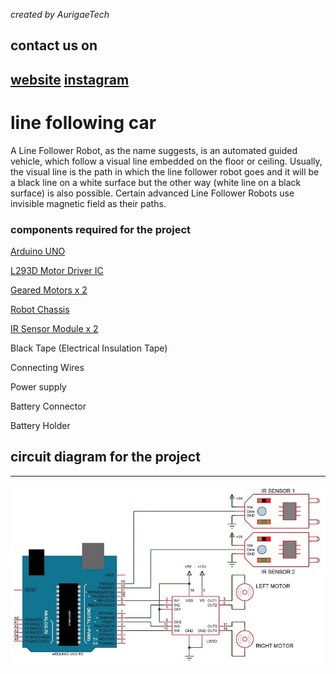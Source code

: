 _created by AurigaeTech_

**contact us on**
---
[website](https://www.aurigaetech.com)
[instagram](https://instagram.com/aurigaetech)
----

# line following car

A Line Follower Robot, as the name suggests, is an automated guided vehicle, which follow a visual line embedded on the floor or ceiling. Usually, the visual line is the path in which the line follower robot goes and it will be a black line on a white surface but the other way (white line on a black surface) is also possible. Certain advanced Line Follower Robots use invisible magnetic field as their paths.

### components required for the project

[Arduino UNO](https://www.amazon.in/Sparklebox-Programmable-Microcontroller-Arduino-ATmega328/dp/B09LHQ7X1P/ref=asc_df_B09LHQ7X1P/?tag=googleshopdes-21&linkCode=df0&hvadid=545116161732&hvpos=&hvnetw=g&hvrand=12183941633150030518&hvpone=&hvptwo=&hvqmt=&hvdev=c&hvdvcmdl=&hvlocint=&hvlocphy=9040212&hvtargid=pla-1465032352041&psc=1)

[L293D Motor Driver IC](https://www.amazon.in/Robodo-Electronics-Motor-Driver-Module/dp/B00N4KWYDE/ref=sr_1_25?crid=39TGXDZNBMUOK&keywords=l293d&qid=1641201460&s=industrial&sprefix=l293d%2Cindustrial%2C203&sr=1-25)

[Geared Motors x 2](https://www.amazon.in/Sparklebox-Single-Soldered-Shrink-wrapped/dp/B09LHKQXKM/ref=sr_1_1_sspa?crid=2YK1VXTE13VDN&keywords=dc+bo+motor&qid=1641201619&s=industrial&sprefix=dc+bo+motors%2Cindustrial%2C214&sr=1-1-spons&psc=1&spLa=ZW5jcnlwdGVkUXVhbGlmaWVyPUExVEVSTkZGOEhHVkhFJmVuY3J5cHRlZElkPUEwNTgxMjI4M05LRzFRODNCUUhBWSZlbmNyeXB0ZWRBZElkPUEwNjcwNDk4WlBYNzJPRkJZVlc2JndpZGdldE5hbWU9c3BfYXRmJmFjdGlvbj1jbGlja1JlZGlyZWN0JmRvTm90TG9nQ2xpY2s9dHJ1ZQ==) 

[Robot Chassis ](https://www.amazon.in/INVENTO-Chassis-Platform-260x160x45mm-Geared/dp/B07WFPGTW2/ref=sr_1_4?crid=1MQYS9TBMX32H&keywords=robot+chassis&qid=1641201648&s=industrial&sprefix=robot+chassis%2Cindustrial%2C212&sr=1-4)

[IR Sensor Module x 2](https://www.amazon.in/ApTechDeals-Infrared-Reflective-Photoelectric-Intensity/dp/B07Q1BSSFN/ref=sr_1_2?crid=1JJ1FSFL0P1VX&keywords=ir+sensor&qid=1641201689&s=industrial&sprefix=ir+senso%2Cindustrial%2C216&sr=1-2)

  Black Tape (Electrical Insulation Tape)
  
  Connecting Wires
  
  Power supply
  
  Battery Connector
  
  Battery Holder
  

## circuit diagram for the project
---
![line following car](https://github.com/ITS-AURIGAE/line-following-car/blob/main/Arduino-Line-Follower-Robot-Circuit.jpg?raw=true)



